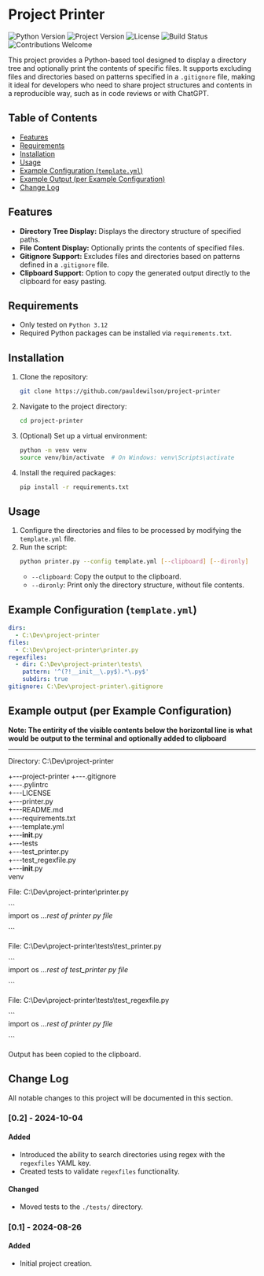 # Project Printer

![Python Version](https://img.shields.io/badge/python-3.12-blue)
![Project Version](https://img.shields.io/badge/version-0.2-orange)
![License](https://img.shields.io/badge/license-MIT-brightgreen)
![Build Status](https://img.shields.io/badge/build-passing-brightgreen)
![Contributions Welcome](https://img.shields.io/badge/contributions-welcome-brightgreen)

This project provides a Python-based tool designed to display a directory tree and optionally print the contents of specific files. It supports excluding files and directories based on patterns specified in a `.gitignore` file, making it ideal for developers who need to share project structures and contents in a reproducible way, such as in code reviews or with ChatGPT.

## Table of Contents

- [Features](#features)
- [Requirements](#requirements)
- [Installation](#installation)
- [Usage](#usage)
- [Example Configuration (`template.yml`)](#example-configuration-projyml)
- [Example Output (per Example Configuration)](#example-output-per-example-configuration)
- [Change Log](#change-log)

## Features
- **Directory Tree Display:** Displays the directory structure of specified paths.
- **File Content Display:** Optionally prints the contents of specified files.
- **Gitignore Support:** Excludes files and directories based on patterns defined in a `.gitignore` file.
- **Clipboard Support:** Option to copy the generated output directly to the clipboard for easy pasting.

## Requirements
- Only tested on `Python 3.12`
- Required Python packages can be installed via `requirements.txt`.

## Installation
1. Clone the repository:
    ```sh
    git clone https://github.com/pauldewilson/project-printer
    ```
2. Navigate to the project directory:
    ```sh
    cd project-printer
    ```
3. (Optional) Set up a virtual environment:
    ```sh
    python -m venv venv
    source venv/bin/activate  # On Windows: venv\Scripts\activate
    ```
4. Install the required packages:
    ```sh
    pip install -r requirements.txt
    ```

## Usage
1. Configure the directories and files to be processed by modifying the `template.yml` file.
2. Run the script:
    ```sh
    python printer.py --config template.yml [--clipboard] [--dironly]
    ```
    - `--clipboard`: Copy the output to the clipboard.
    - `--dironly`: Print only the directory structure, without file contents.

## Example Configuration (`template.yml`)
```yaml
dirs:
  - C:\Dev\project-printer
files:
  - C:\Dev\project-printer\printer.py
regexfiles:
  - dir: C:\Dev\project-printer\tests\
    pattern: '^(?!__init__\.py$).*\.py$'
    subdirs: true
gitignore: C:\Dev\project-printer\.gitignore
```

## Example output (per Example Configuration)
**Note: The entirity of the visible contents below the horizontal line is what would be output to the terminal and optionally added to clipboard**
<hr>

Directory: C:\Dev\project-printer

+---project-printer
    +---.gitignore<br>
    +---.pylintrc<br>
    +---LICENSE<br>
    +---printer.py<br>
    +---README.md<br>
    +---requirements.txt<br>
    +---template.yml<br>
    +---__init__.py<br>
    +---tests<br>
        +---test_printer.py<br>
        +---test_regexfile.py<br>
        +---__init__.py<br>
venv

File: C:\Dev\project-printer\printer.py

\`\`\`<br>
import os
*...rest of printer py file*

\`\`\`

File: C:\Dev\project-printer\tests\test_printer.py

\`\`\`<br>
import os
*...rest of test_printer py file*

\`\`\`

File: C:\Dev\project-printer\tests\test_regexfile.py

\`\`\`<br>
import os
*...rest of printer py file*

\`\`\`

Output has been copied to the clipboard.

## Change Log

All notable changes to this project will be documented in this section.

### [0.2] - 2024-10-04

#### Added
- Introduced the ability to search directories using regex with the `regexfiles` YAML key.
- Created tests to validate `regexfiles` functionality.

#### Changed
- Moved tests to the `./tests/` directory.

### [0.1] - 2024-08-26

#### Added
- Initial project creation.
